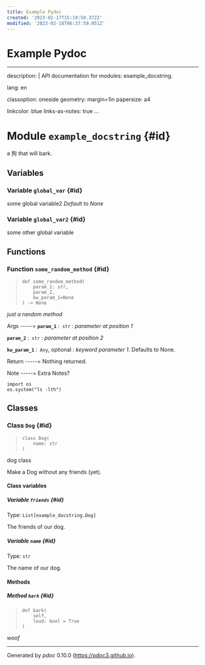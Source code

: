 ```yaml
---
title: Example Pydoc
created: '2023-02-17T15:19:50.372Z'
modified: '2023-02-18T06:37:59.051Z'
---
```


# Example Pydoc

---
description: |
    API documentation for modules: example_docstring.

lang: en

classoption: oneside
geometry: margin=1in
papersize: a4

linkcolor: blue
links-as-notes: true
...



# Module `example_docstring` {#id}

a 狗 that will bark.




## Variables



### Variable `global_var` {#id}




some global variable2 _Default to None_


### Variable `global_var2` {#id}




some other global variable



## Functions



### Function `some_random_method` {#id}




>     def some_random_method(
>         param_1: str,
>         param_2,
>         kw_param_1=None
>     ) ‑> None


_just a random method_


Args
-----=
**```param_1```** :&ensp;<code>str</code>
:   _parameter at position 1_


**```param_2```** :&ensp;<code>str</code>
:   _parameter at position 2_


**```kw_param_1```** :&ensp;<code>Any</code>, optional
:   _keyword parameter 1_. Defaults to None.



Return
-----=
Nothing returned.


Note
-----=
Extra Notes?
```
import os
os.system("ls -lth")
```



## Classes



### Class `Dog` {#id}




>     class Dog(
>         name: str
>     )


dog class

Make a Dog without any friends (yet).





#### Class variables



##### Variable `friends` {#id}



Type: `List[example_docstring.Dog]`

The friends of our dog.


##### Variable `name` {#id}



Type: `str`

The name of our dog.





#### Methods



##### Method `bark` {#id}




>     def bark(
>         self,
>         loud: bool = True
>     )


*woof*


-----
Generated by *pdoc* 0.10.0 (<https://pdoc3.github.io>).
